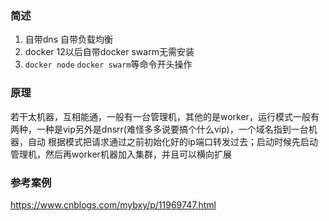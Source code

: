 ### 简述
1. 自带dns 自带负载均衡
2. docker 12以后自带docker swarm无需安装
3. `docker node` `docker swarm`等命令开头操作

### 原理
若干太机器，互相能通，一般有一台管理机，其他的是worker，运行模式一般有两种，一种是vip另外是dnsrr(难怪多多说要搞个什么vip)，一个域名指到一台机器，自动
根据模式把请求通过之前初始化好的ip端口转发过去；启动时候先启动管理机，然后再worker机器加入集群，并且可以横向扩展
### 参考案例
https://www.cnblogs.com/mybxy/p/11969747.html
